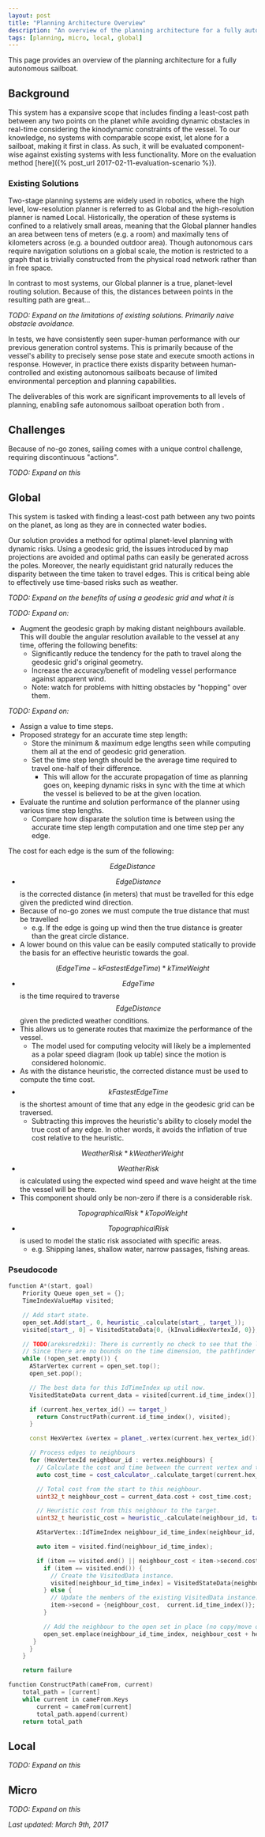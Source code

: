 ```yaml
---
layout: post
title: "Planning Architecture Overview"
description: "An overview of the planning architecture for a fully autonomous sailboat."
tags: [planning, micro, local, global]
---
```


This page provides an overview of the planning architecture for a fully autonomous sailboat.

## Background

This system has a expansive scope that includes finding a least-cost path between any two points on the planet while avoiding dynamic obstacles in real-time considering the kinodynamic constraints of the vessel. To our knowledge, no systems with comparable scope exist, let alone for a sailboat, making it first in class. As such, it will be evaluated component-wise against existing systems with less functionality. More on the evaluation method [here]({% post_url 2017-02-11-evaluation-scenario %}).

### Existing Solutions
Two-stage planning systems are widely used in robotics, where the high level, low-resolution planner is referred to as Global and the high-resolution planner is named Local. Historically, the operation of these systems is confined to a relatively small areas, meaning that the Global planner handles an area between tens of meters (e.g. a room) and maximally tens of kilometers across (e.g. a bounded outdoor area). Though autonomous cars require navigation solutions on a global scale, the motion is restricted to a graph that is trivially constructed from the physical road network rather than in free space.

In contrast to most systems, our Global planner is a true, planet-level routing solution. Because of this, the distances between points in the resulting path are great...

_TODO: Expand on the limitations of existing solutions. Primarily naive obstacle avoidance._

In tests, we have consistently seen super-human performance with our previous generation control systems. This is primarily because of the vessel's ability to precisely sense pose state and execute smooth actions in response. However, in practice there exists disparity between human-controlled and existing autonomous sailboats because of limited environmental perception and planning capabilities.

The deliverables of this work are significant improvements to all levels of planning, enabling safe autonomous sailboat operation both from .

## Challenges
Because of no-go zones, sailing comes with a unique control challenge, requiring discontinuous "actions".

_TODO: Expand on this_

## Global
This system is tasked with finding a least-cost path between any two points on the planet, as long as they are in connected water bodies.

Our solution provides a method for optimal planet-level planning with dynamic risks. Using a geodesic grid, the issues introduced by map projections are avoided and optimal paths can easily be generated across the poles.  Moreover, the nearly equidistant grid naturally reduces the disparity between the time taken to travel edges. This is critical being able to effectively use time-based risks such as weather.

_TODO: Expand on the benefits of using a geodesic grid and what it is_

_TODO: Expand on:_
- Augment the geodesic graph by making distant neighbours available. This will double the angular resolution available to the vessel at any time, offering the following benefits:
  - Significantly reduce the tendency for the path to travel along the geodesic grid's original geometry.
  - Increase the accuracy/benefit of modeling vessel performance against apparent wind.
  - Note: watch for problems with hitting obstacles by "hopping" over them.

_TODO: Expand on:_
- Assign a value to time steps.
- Proposed strategy for an accurate time step length:
  - Store the minimum & maximum edge lengths seen while computing them all at the end of geodesic grid generation.
  - Set the time step length should be the average time required to travel one-half of their difference.
    - This will allow for the accurate propagation of time as planning goes on, keeping dynamic risks in sync with the time at which the vessel is believed to be at the given location.
- Evaluate the runtime and solution performance of the planner using various time step lengths.
  - Compare how disparate the solution time is between using the accurate time step length computation and one time step per any edge.

The cost for each edge is the sum of the following:

$$EdgeDistance$$

- $$EdgeDistance$$ is the corrected distance (in meters) that must be travelled for this edge given the predicted wind direction.
- Because of no-go zones we must compute the true distance that must be travelled
  - e.g. If the edge is going up wind then the true distance is greater than the great circle distance.
- A lower bound on this value can be easily computed statically to provide the basis for an effective heuristic towards the goal.

$$(EdgeTime - kFastestEdgeTime) * kTimeWeight$$

- $$EdgeTime$$ is the time required to traverse $$EdgeDistance$$ given the predicted weather conditions.
- This allows us to generate routes that maximize the performance of the vessel.
  - The model used for computing velocity will likely be a implemented as a polar speed diagram (look up table) since the motion is considered holonomic.
- As with the distance heuristic, the corrected distance must be used to compute the time cost.
- $$kFastestEdgeTime$$ is the shortest amount of time that any edge in the geodesic grid can be traversed.
  - Subtracting this improves the heuristic's ability to closely model the true cost of any edge. In other words, it avoids the inflation of true cost relative to the heuristic.

$$WeatherRisk * kWeatherWeight$$

- $$WeatherRisk$$ is calculated using the expected wind speed and wave height at the time the vessel will be there.
- This component should only be non-zero if there is a considerable risk.

$$TopographicalRisk * kTopoWeight$$

- $$TopographicalRisk$$ is used to model the static risk associated with specific areas.
  - e.g. Shipping lanes, shallow water, narrow passages, fishing areas.

### Pseudocode

```cpp
function A*(start, goal)
    Priority Queue open_set = {};
    TimeIndexValueMap visited;

    // Add start state.
    open_set.Add(start_, 0, heuristic_.calculate(start_, target_));
    visited[start_, 0] = VisitedStateData{0, {kInvalidHexVertexId, 0}};

    // TODO(areksredzki): There is currently no check to see that the location is at all reachable.
    // Since there are no bounds on the time dimension, the pathfinder will run forever.
    while (!open_set.empty()) {
      AStarVertex current = open_set.top();
      open_set.pop();

      // The best data for this IdTimeIndex up util now.
      VisitedStateData current_data = visited[current.id_time_index()];

      if (current.hex_vertex_id() == target_)
        return ConstructPath(current.id_time_index(), visited);
      }

      const HexVertex &vertex = planet_.vertex(current.hex_vertex_id());

      // Process edges to neighbours
      for (HexVertexId neighbour_id : vertex.neighbours) {
        // Calculate the cost and time between the current vertex and this neighbour.
        auto cost_time = cost_calculator_.calculate_target(current.hex_vertex_id(), neighbour_id, current.time());

        // Total cost from the start to this neighbour.
        uint32_t neighbour_cost = current_data.cost + cost_time.cost;

        // Heuristic cost from this neighbour to the target.
        uint32_t heuristic_cost = heuristic_.calculate(neighbour_id, target_);

        AStarVertex::IdTimeIndex neighbour_id_time_index(neighbour_id, cost_time.time);

        auto item = visited.find(neighbour_id_time_index);

        if (item == visited.end() || neighbour_cost < item->second.cost) {
          if (item == visited.end()) {
            // Create the VisitedData instance.
            visited[neighbour_id_time_index] = VisitedStateData{neighbour_cost,  current.id_time_index()};
          } else {
            // Update the members of the existing VisitedData instance.
            item->second = {neighbour_cost,  current.id_time_index()};
          }

          // Add the neighbour to the open set in place (no copy/move operations apart from shuffling the priority_queue).
          open_set.emplace(neighbour_id_time_index, neighbour_cost + heuristic_cost);
       }
      }
    }

    return failure

function ConstructPath(cameFrom, current)
    total_path = [current]
    while current in cameFrom.Keys
        current = cameFrom[current]
        total_path.append(current)
    return total_path
```

## Local
_TODO: Expand on this_

## Micro
_TODO: Expand on this_

_Last updated: March 9th, 2017_
